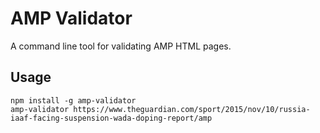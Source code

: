 AMP Validator
===

A command line tool for validating AMP HTML pages.

Usage
---

```
npm install -g amp-validator
amp-validator https://www.theguardian.com/sport/2015/nov/10/russia-iaaf-facing-suspension-wada-doping-report/amp
```

